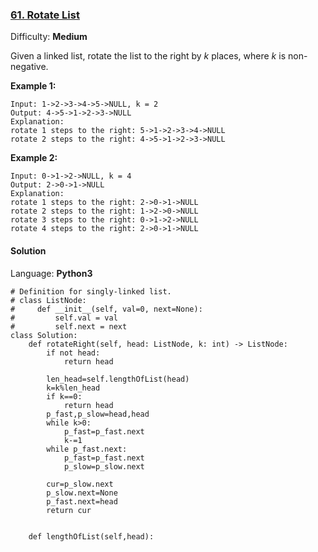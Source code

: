 ### [61\. Rotate List](https://leetcode.com/problems/rotate-list/)

Difficulty: **Medium**


Given a linked list, rotate the list to the right by _k_ places, where _k_ is non-negative.

**Example 1:**

```
Input: 1->2->3->4->5->NULL, k = 2
Output: 4->5->1->2->3->NULL
Explanation:
rotate 1 steps to the right: 5->1->2->3->4->NULL
rotate 2 steps to the right: 4->5->1->2->3->NULL
```

**Example 2:**

```
Input: 0->1->2->NULL, k = 4
Output: 2->0->1->NULL
Explanation:
rotate 1 steps to the right: 2->0->1->NULL
rotate 2 steps to the right: 1->2->0->NULL
rotate 3 steps to the right: 0->1->2->NULL
rotate 4 steps to the right: 2->0->1->NULL
```


#### Solution

Language: **Python3**

```python3
# Definition for singly-linked list.
# class ListNode:
#     def __init__(self, val=0, next=None):
#         self.val = val
#         self.next = next
class Solution:
    def rotateRight(self, head: ListNode, k: int) -> ListNode:
        if not head:
            return head
        
        len_head=self.lengthOfList(head)
        k=k%len_head
        if k==0:
            return head
        p_fast,p_slow=head,head
        while k>0:
            p_fast=p_fast.next
            k-=1
        while p_fast.next:
            p_fast=p_fast.next
            p_slow=p_slow.next
        
        cur=p_slow.next
        p_slow.next=None
        p_fast.next=head
        return cur
        
        
    def lengthOfList(self,head):
```